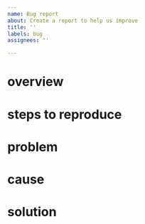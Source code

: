 ```yaml
---
name: Bug report
about: Create a report to help us improve
title: ''
labels: bug
assignees: ''

---
```


# overview
# steps to reproduce
# problem
# cause
# solution
